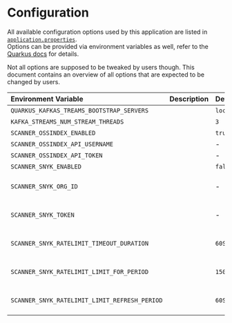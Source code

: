 # Configuration

All available configuration options used by this application are listed in [`application.properties`].  
Options can be provided via environment variables as well, refer to the [Quarkus docs] for details.  

Not all options are supposed to be tweaked by users though. This document contains an overview of all
options that are expected to be changed by users.

| Environment Variable                          | Description | Default          |       Required       |
|:----------------------------------------------|:------------|:-----------------|:--------------------:|
| `QUARKUS_KAFKAS_TREAMS_BOOTSTRAP_SERVERS`     |             | `localhost:9092` |          ✅           |
| `KAFKA_STREAMS_NUM_STREAM_THREADS`            |             | `3`              |          ❌           |
| `SCANNER_OSSINDEX_ENABLED`                    |             | `true`           |          ❌           |
| `SCANNER_OSSINDEX_API_USERNAME`               |             | -                |          ❌           |
| `SCANNER_OSSINDEX_API_TOKEN`                  |             | -                |          ❌           |
| `SCANNER_SNYK_ENABLED`                        |             | `false`          |          ❌           |
| `SCANNER_SNYK_ORG_ID`                         |             | -                | When Snyk is enabled |
| `SCANNER_SNYK_TOKEN`                          |             | -                | When Snyk is enabled |
| `SCANNER_SNYK_RATELIMIT_TIMEOUT_DURATION`     |             | `60S`            | When Snyk is enabled |
| `SCANNER_SNYK_RATELIMIT_LIMIT_FOR_PERIOD`     |             | `1500`           | When Snyk is enabled |
| `SCANNER_SNYK_RATELIMIT_LIMIT_REFRESH_PERIOD` |             | `60S`            | When Snyk is enabled |

[`application.properties`]: src/main/resources/application.properties
[Quarkus docs]: https://quarkus.io/guides/config-reference#configuration-sources
